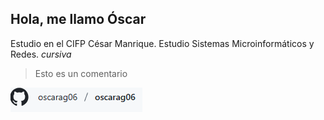 ## Hola, me llamo Óscar
Estudio en el CIFP César Manrique.
Estudio Sistemas Microinformáticos y Redes.
*cursiva*
> Esto es un comentario
> 
![Descripción de la imagen](https://github.com/oscarag06/oscarag06/blob/main/Captura%20de%20pantalla%202025-05-28%20094729.png)

